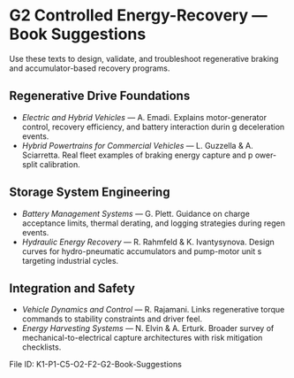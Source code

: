 # G2 Controlled Energy-Recovery — Book Suggestions

Use these texts to design, validate, and troubleshoot regenerative braking and accumulator-based recovery programs.

## Regenerative Drive Foundations
- *Electric and Hybrid Vehicles* — A. Emadi. Explains motor-generator control, recovery efficiency, and battery interaction durin
g deceleration events.
- *Hybrid Powertrains for Commercial Vehicles* — L. Guzzella & A. Sciarretta. Real fleet examples of braking energy capture and p
ower-split calibration.

## Storage System Engineering
- *Battery Management Systems* — G. Plett. Guidance on charge acceptance limits, thermal derating, and logging strategies during 
regen events.
- *Hydraulic Energy Recovery* — R. Rahmfeld & K. Ivantysynova. Design curves for hydro-pneumatic accumulators and pump-motor unit
s targeting industrial cycles.

## Integration and Safety
- *Vehicle Dynamics and Control* — R. Rajamani. Links regenerative torque commands to stability constraints and driver feel.
- *Energy Harvesting Systems* — N. Elvin & A. Erturk. Broader survey of mechanical-to-electrical capture architectures with risk 
mitigation checklists.

File ID: K1-P1-C5-O2-F2-G2-Book-Suggestions
